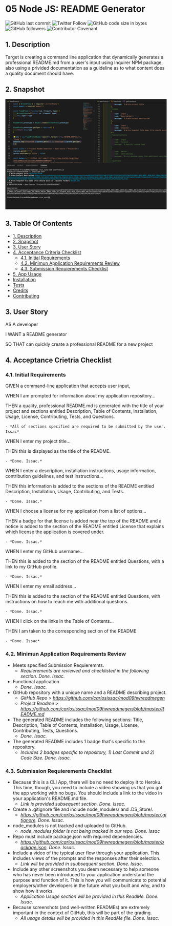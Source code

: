 # 05 Node JS: README Generator
![GitHub last commit](https://img.shields.io/github/last-commit/carlosissac/mod09hwreadmegen) ![Twitter Follow](https://img.shields.io/twitter/follow/zzzakk_cccrlss?style=social) ![GitHub code size in bytes](https://img.shields.io/github/languages/code-size/carlosissac/mod09hwreadmegen) ![GitHub followers](https://img.shields.io/github/followers/carlosissac?style=social) ![Contributor Covenant](https://img.shields.io/badge/Contributor%20Covenant-v2.0%20adopted-ff69b4.svg) 
## 1. Description
Target is creating a command line application that dynamically generates a professional README.md from a user's input using Inquirer NPM package, also using a privided documentation as a guideline as to what content does a quality document should have.
## 2. Snapshot
![image](./assets/console.jpg)
## 3. Table Of Contents
* [1. Description](#1.-Description)
* [2. Snapshot](#2.-Snapshot)
* [3. User Story](#3.-User-Story)
* [4. Acceptance Criteria Checklist](#4.-Acceptance-Criteria-Checklist)
    * [4.1. Initial Requirements](#4.1.-Initial-Requierements)
    * [4.2. Minimun Application Requirements Review](#4.2.-Minimun-Application-Requirements-Review)
    * [4.3. Submission Requierements Checklist](#4.3.-Submission-Requierements-Checklist)
* [5. App Usage](#5.-App-Usage)
* [Installation](#Installation)
* [Tests](#Tests)
* [Credits](#Credits)
* [Contributing](#Contributing)
## 3. User Story 
AS A developer

I WANT a README generator

SO THAT can quickly create a professional README for a new project

## 4. Acceptance Crietria Checklist
### 4.1. Initial Requirements
GIVEN a command-line application that accepts user input,

WHEN I am prompted for information about my application repository...

THEN a quality, professional README.md is generated with the title of your project and sections entitled Description, Table of Contents, Installation, Usage, License, Contributing, Tests, and Questions.

    - *All of sections specified are required to be submitted by the user. Issac*

WHEN I enter my project title...

THEN this is displayed as the title of the README.

    - *Done. Issac.*

WHEN I enter a description, installation instructions, usage information, contribution guidelines, and test instructions...

THEN this information is added to the sections of the README entitled Description, Installation, Usage, Contributing, and Tests.

    - *Done. Issac.*

WHEN I choose a license for my application from a list of options...

THEN a badge for that license is added near the top of the README and a notice is added to the section of the README entitled License that explains which license the application is covered under.

    - *Done. Issac.*

WHEN I enter my GitHub username...

THEN this is added to the section of the README entitled Questions, with a link to my GitHub profile.

    - *Done. Issac.*

WHEN I enter my email address...

THEN this is added to the section of the README entitled Questions, with instructions on how to reach me with additional questions.

    - *Done. Issac.*

WHEN I click on the links in the Table of Contents...

THEN I am taken to the corresponding section of the README

    - *Done. Issac*

### 4.2. Minimun Application Requirements Review
* Meets specified Submission Requieremnts.
    - *Requierements are reviewed and checklisted in the following section. Done. Issac.*
* Functional application.
    - *Done. Issac.*
* GitHub repository with a unique name and a README describing project.
    - *GitHub Repo > https://github.com/carlosissac/mod09hwreadmegen*
    - *Project Readme > https://github.com/carlosissac/mod09hwreadmegen/blob/master/README.md*
* The generated README includes the following sections: Title, Description, Table of Contents, Installation, Usage, License, Contributing, Tests, Questions.
    - *Done. Issac.*
* The generated README includes 1 badge that's specific to the repository.
    - *Includes 2 badges specific to repository, 1) Last Commit and 2) Code Size. Done. Issac.*
### 4.3. Submission Requierements Checklist 
* Because this is a CLI App, there will be no need to deploy it to Heroku. This time, though, you need to include a video showing us that you got the app working with no bugs. You should include a link to the video in your application's README.md file.
    - *Link is provided subsequent section. Done. Issac.*
* Create a .gitignore file and include node_modules/ and .DS_Store/.
    - *https://github.com/carlosissac/mod09hwreadmegen/blob/master/.gitignore. Done. Issac.*
* node_modules is not tracked and uploaded to GitHub.
    - *node_modules folder is not being tracked in our repo. Done. Issac*
* Repo must include package.json with required dependencies.
    - *https://github.com/carlosissac/mod09hwreadmegen/blob/master/package.json. Done. Issac.*
* Include a video of the typical user flow through your application. This includes views of the prompts and the responses after their selection.
    - *Link will be provided in suubsequent section. Done. Issac.*
* Include any other screenshots you deem necessary to help someone who has never been introduced to your application understand the purpose and function of it. This is how you will communicate to potential employers/other developers in the future what you built and why, and to show how it works.
    - *Application Usage section will be provided in this ReadMe. Done. Issac.*
* Because screenshots (and well-written READMEs) are extremely important in the context of GitHub, this will be part of the grading.
    - *All usage details will be provided in this ReadMe file. Done. Issac.*